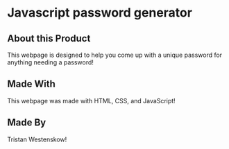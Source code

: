 # Javascript password generator

## About this Product

This webpage is designed to help you come up with a unique password for anything needing a password!

## Made With

This webpage was made with HTML, CSS, and JavaScript!

## Made By

Tristan Westenskow!
